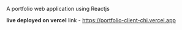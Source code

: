 A portfolio web application using Reactjs

**live deployed on vercel**
link - https://portfolio-client-chi.vercel.app
